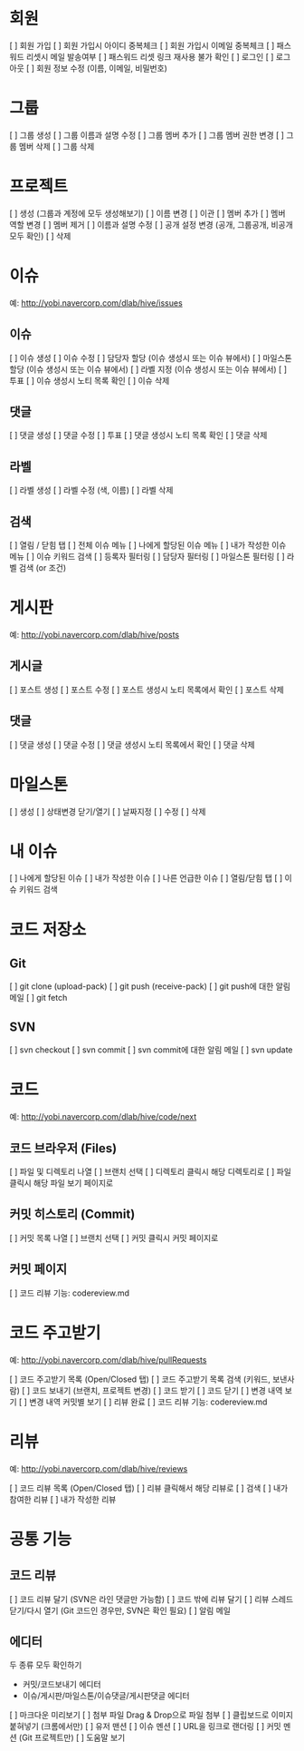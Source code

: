# 회원

[ ] 회원 가입
[ ] 회원 가입시 아이디 중복체크
[ ] 회원 가입시 이메일 중복체크
[ ] 패스워드 리셋시 메일 발송여부
[ ] 패스워드 리셋 링크 재사용 불가 확인
[ ] 로그인
[ ] 로그아웃
[ ] 회원 정보 수정 (이름, 이메일, 비밀번호)

# 그룹

[ ] 그룹 생성
[ ] 그룹 이름과 설명 수정
[ ] 그룹 멤버 추가
[ ] 그룹 멤버 권한 변경
[ ] 그룹 멤버 삭제
[ ] 그룹 삭제

# 프로젝트

[ ] 생성 (그룹과 계정에 모두 생성해보기)
[ ] 이름 변경
[ ] 이관
[ ] 멤버 추가
[ ] 멤버 역할 변경
[ ] 멤버 제거
[ ] 이름과 설명 수정
[ ] 공개 설정 변경 (공개, 그룹공개, 비공개 모두 확인)
[ ] 삭제

# 이슈

예: http://yobi.navercorp.com/dlab/hive/issues

## 이슈

[ ] 이슈 생성
[ ] 이슈 수정
[ ] 담당자 할당 (이슈 생성시 또는 이슈 뷰에서)
[ ] 마일스톤 할당 (이슈 생성시 또는 이슈 뷰에서)
[ ] 라벨 지정 (이슈 생성시 또는 이슈 뷰에서)
[ ] 투표
[ ] 이슈 생성시 노티 목록 확인
[ ] 이슈 삭제

## 댓글

[ ] 댓글 생성
[ ] 댓글 수정
[ ] 투표
[ ] 댓글 생성시 노티 목록 확인
[ ] 댓글 삭제

## 라벨

[ ] 라벨 생성
[ ] 라벨 수정 (색, 이름)
[ ] 라벨 삭제

## 검색

[ ] 열림 / 닫힘 탭
[ ] 전체 이슈 메뉴
[ ] 나에게 할당된 이슈 메뉴
[ ] 내가 작성한 이슈 메뉴
[ ] 이슈 키워드 검색
[ ] 등록자 필터링
[ ] 담당자 필터링
[ ] 마일스톤 필터링
[ ] 라벨 검색 (or 조건)

# 게시판

예: http://yobi.navercorp.com/dlab/hive/posts

## 게시글

[ ] 포스트 생성
[ ] 포스트 수정
[ ] 포스트 생성시 노티 목록에서 확인
[ ] 포스트 삭제

## 댓글

[ ] 댓글 생성
[ ] 댓글 수정
[ ] 댓글 생성시 노티 목록에서 확인
[ ] 댓글 삭제

# 마일스톤

[ ] 생성
[ ] 상태변경 닫기/열기
[ ] 날짜지정
[ ] 수정
[ ] 삭제

# 내 이슈

[ ] 나에게 할당된 이슈
[ ] 내가 작성한 이슈
[ ] 나른 언급한 이슈
[ ] 열림/닫힘 탭
[ ] 이슈 키워드 검색

# 코드 저장소

## Git

[ ] git clone (upload-pack)
[ ] git push (receive-pack)
[ ] git push에 대한 알림 메일
[ ] git fetch

## SVN

[ ] svn checkout
[ ] svn commit
[ ] svn commit에 대한 알림 메일
[ ] svn update

# 코드

예: http://yobi.navercorp.com/dlab/hive/code/next

## 코드 브라우저 (Files)

[ ] 파일 및 디렉토리 나열
[ ] 브랜치 선택
[ ] 디렉토리 클릭시 해당 디렉토리로
[ ] 파일 클릭시 해당 파일 보기 페이지로

## 커밋 히스토리 (Commit)

[ ] 커밋 목록 나열
[ ] 브랜치 선택
[ ] 커밋 클릭시 커밋 페이지로

## 커밋 페이지

[ ] 코드 리뷰 기능: codereview.md

# 코드 주고받기

예: http://yobi.navercorp.com/dlab/hive/pullRequests

[ ] 코드 주고받기 목록 (Open/Closed 탭)
[ ] 코드 주고받기 목록 검색 (키워드, 보낸사람)
[ ] 코드 보내기 (브랜치, 프로젝트 변경)
[ ] 코드 받기
[ ] 코드 닫기
[ ] 변경 내역 보기
[ ] 변경 내역 커밋별 보기
[ ] 리뷰 완료
[ ] 코드 리뷰 기능: codereview.md

# 리뷰

예: http://yobi.navercorp.com/dlab/hive/reviews

[ ] 코드 리뷰 목록 (Open/Closed 탭)
[ ] 리뷰 클릭해서 해당 리뷰로
[ ] 검색
[ ] 내가 참여한 리뷰
[ ] 내가 작성한 리뷰

# 공통 기능

## 코드 리뷰

[ ] 코드 리뷰 달기 (SVN은 라인 댓글만 가능함)
[ ] 코드 밖에 리뷰 달기
[ ] 리뷰 스레드 닫기/다시 열기 (Git 코드인 경우만, SVN은 확인 필요)
[ ] 알림 메일

## 에디터

두 종류 모두 확인하기
* 커밋/코드보내기 에디터
* 이슈/게시판/마일스톤/이슈댓글/게시판댓글 에디터

[ ] 마크다운 미리보기
[ ] 첨부 파일 Drag & Drop으로 파일 첨부
[ ] 클립보드로 이미지 붙혀넣기 (크롬에서만)
[ ] 유저 맨션
[ ] 이슈 멘션
[ ] URL을 링크로 랜더링
[ ] 커밋 멘션 (Git 프로젝트만)
[ ] 도움말 보기
